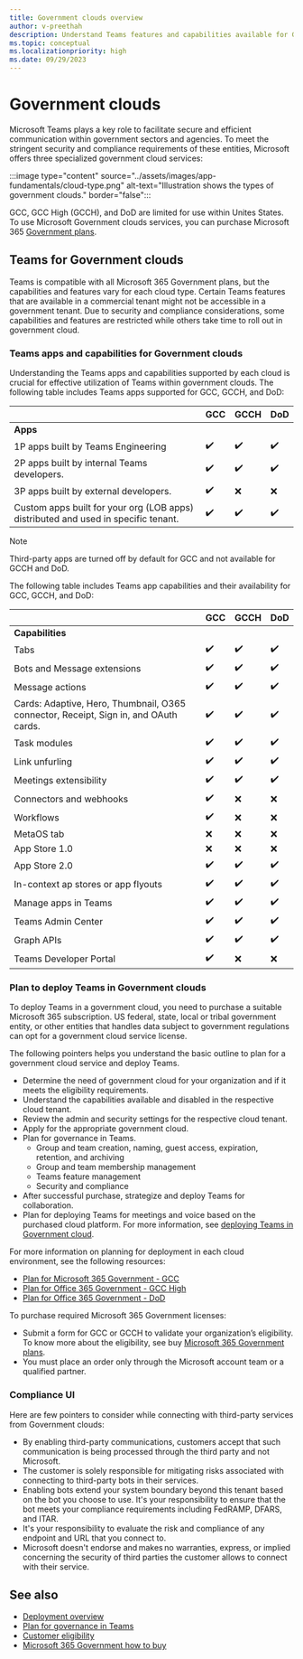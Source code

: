 ```yaml
---
title: Government clouds overview
author: v-preethah
description: Understand Teams features and capabilities available for GCC, GCC-High, and DOD tenants. Get an overview on how to deploy Teams in Government clouds.
ms.topic: conceptual
ms.localizationpriority: high
ms.date: 09/29/2023
---
```

# Government clouds

Microsoft Teams plays a key role to facilitate secure and efficient communication within government sectors and agencies. To meet the stringent security and compliance requirements of these entities, Microsoft offers three specialized government cloud services:

:::image type="content" source="../assets/images/app-fundamentals/cloud-type.png" alt-text="Illustration shows the types of government clouds." border="false":::

GCC, GCC High (GCCH), and DoD are limited for use within Unites States. To use Microsoft Government clouds services, you can purchase Microsoft 365 [Government plans](https://products.office.com/government/compare-office-365-government-plans).

## Teams for Government clouds

 Teams is compatible with all Microsoft 365 Government plans, but the capabilities and features vary for each cloud type. Certain Teams features that are available in a commercial tenant might not be accessible in a government tenant. Due to security and compliance considerations, some capabilities and features are restricted while others take time to roll out in government cloud.

### Teams apps and capabilities for Government clouds

Understanding the Teams apps and capabilities supported by each cloud is crucial for effective utilization of Teams within government clouds. The following table includes Teams apps supported for GCC, GCCH, and DoD:

| &nbsp; | GCC | GCCH | DoD |
|-------------|---------|---|---|
| **Apps** | &nbsp; | &nbsp; | &nbsp; |
| 1P apps built by Teams Engineering | ✔️ | ✔️ | ✔️ |
| 2P apps built by internal Teams developers. | ✔️ | ✔️ | ✔️ |
| 3P apps built by external developers. | ✔️ | ❌ | ❌ |
| Custom apps built for your org (LOB apps) distributed and used in specific tenant. | ✔️ | ✔️ | ✔️ |

> [!NOTE]
> Third-party apps are turned off by default for GCC and not available for GCCH and DoD.

The following table includes Teams app capabilities and their availability for GCC, GCCH, and DoD:

| &nbsp; | GCC | GCCH | DoD |
|-------------|---------|---|---|
| **Capabilities** | &nbsp; | &nbsp; | &nbsp; |
| Tabs | ✔️ | ✔️ | ✔️ |
| Bots and Message extensions | ✔️ | ✔️ | ✔️ |
| Message actions | ✔️ | ✔️ | ✔️ |
| Cards: Adaptive, Hero, Thumbnail, O365 connector, Receipt, Sign in, and OAuth cards. | ✔️ | ✔️ | ✔️ |
| Task modules | ✔️ | ✔️ | ✔️ |
| Link unfurling | ✔️ | ✔️ | ✔️ |
| Meetings extensibility | ✔️ | ✔️ | ✔️ |
| Connectors and webhooks | ✔️ | ❌ | ❌ |
| Workflows| ✔️ | ❌ | ❌ |
| MetaOS tab| ❌ | ❌ | ❌ |
| App Store 1.0 | ❌ | ❌ | ❌ |
| App Store 2.0 | ✔️ | ✔️ | ✔️ |
| In-context ap  stores or app flyouts | ✔️ | ✔️ | ✔️ |
| Manage apps in Teams | ✔️ | ✔️ | ✔️ |
| Teams Admin Center | ✔️ | ✔️ | ✔️ |
| Graph APIs | ✔️ | ✔️ | ✔️ |
| Teams Developer Portal | ✔️ | ❌ | ❌ |

### Plan to deploy Teams in Government clouds

To deploy Teams in a government cloud, you need to purchase a suitable Microsoft 365 subscription. US federal, state, local or tribal government entity, or other entities that handles data subject to government regulations can opt for a government cloud service license.

The following pointers helps you understand the basic outline to plan for a government cloud service and deploy Teams.

* Determine the need of government cloud for your organization and if it meets the eligibility requirements.
* Understand the capabilities available and disabled in the respective cloud tenant.
* Review the admin and security settings for the respective cloud tenant.
* Apply for the appropriate government cloud.
* Plan for governance in Teams.
  * Group and team creation, naming, guest access, expiration, retention, and archiving
  * Group and team membership management
  * Teams feature management
  * Security and compliance
* After successful purchase, strategize and deploy Teams for collaboration.
* Plan for deploying Teams for meetings and voice based on the purchased cloud platform. For more information, see [deploying Teams in Government cloud](/microsoftteams/expand-teams-across-your-org/teams-for-government-landing-page).

For more information on planning for deployment in each cloud environment, see the following resources:

* [Plan for Microsoft 365 Government - GCC](/microsoftteams/plan-for-government-gcc)
* [Plan for Office 365 Government - GCC High](/microsoftteams/plan-for-government-gcc-high)
* [Plan for Office 365 Government - DoD](/microsoftteams/plan-for-government-dod)

To purchase required Microsoft 365 Government licenses:

* Submit a form for GCC or GCCH to validate your organization’s eligibility. To know more about the eligibility, see buy [Microsoft 365 Government plans](https://www.microsoft.com/en-in/microsoft-365/enterprise/government-plans-and-pricing?rtc=1#heading-oc2835).
* You must place an order only through the Microsoft account team or a qualified partner.

### Compliance UI

Here are few pointers to consider while connecting with third-party services from Government clouds:

* By enabling third-party communications, customers accept that such communication is being processed through the third party and not Microsoft.
* The customer is solely responsible for mitigating risks associated with connecting to third-party bots in their services.
* Enabling bots extend your system boundary beyond this tenant based on the bot you choose to use. It's your responsibility to ensure that the bot meets your compliance requirements including FedRAMP, DFARS, and ITAR.
* It's your responsibility to evaluate the risk and compliance of any endpoint and URL that you connect to.
* Microsoft doesn't endorse and makes no warranties, express, or implied concerning the security of third parties the customer allows to connect with their service.

## See also

* [Deployment overview](/microsoftteams/deploy-overview)
* [Plan for governance in Teams](/microsoftteams/plan-teams-governance)
* [Customer eligibility](/office365/servicedescriptions/office-365-platform-service-description/office-365-us-government/office-365-us-government)
* [Microsoft 365 Government how to buy](/office365/servicedescriptions/office-365-platform-service-description/office-365-us-government/microsoft-365-government-how-to-buy)
